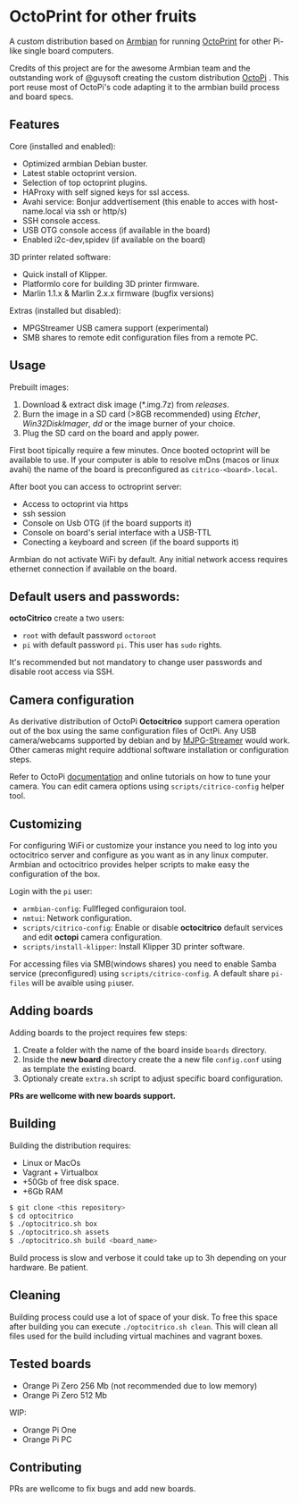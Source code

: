 # OctoPrint for other fruits

A custom distribution based on [Armbian](https://www.armbian.com) for running [OctoPrint](https://octoprint.org) for other Pi-like single board computers.   

Credits of this project are for the awesome Armbian team and the outstanding work of @guysoft creating the custom distribution [OctoPi](http://github.com/guysoft/OctoPi) . This port reuse most of OctoPi's code adapting it to the armbian build process and board specs.


## Features

Core (installed and enabled):
* Optimized armbian Debian buster.
* Latest stable octoprint version.
* Selection of top octoprint plugins.
* HAProxy with self signed keys for ssl access.
* Avahi service: Bonjur addvertisement (this enable to acces with host-name.local via ssh or http/s)
* SSH console access.
* USB OTG console access (if available in the board)
* Enabled i2c-dev,spidev (if available on the board)

3D printer related software:
* Quick install of Klipper. 
* PlatformIo core for building 3D printer firmware.
* Marlin 1.1.x & Marlin 2.x.x firmware (bugfix versions)  

Extras (installed but disabled):
* MPGStreamer USB camera support (experimental)
* SMB shares to remote edit configuration files from a remote PC.


## Usage

Prebuilt images:

1. Download & extract disk image (*.img.7z) from *releases*.
2. Burn the image in a SD card (>8GB recommended) using *Etcher*, *Win32DiskImager*, *dd* or the image burner of your choice.
3. Plug the SD card on the board and apply power.

First boot tipically require a few minutes. Once booted octoprint will be available to use. If your computer is able to resolve mDns (macos or linux avahi) the name of the board is preconfigured as ```citrico-<board>.local```.

After boot you can access to octroprint server:
- Access to octoprint via https
- ssh session
- Console on Usb OTG (if the board supports it)
- Console on board's serial interface with a USB-TTL 
- Conecting a keyboard and screen (if the board supports it)

Armbian do not activate WiFi by default. Any initial network access requires ethernet connection if available on the board.

## Default users and passwords:

**octoCitrico** create a two users:
- ```root``` with default password ```octoroot``` 
- ```pi``` with default password ```pi```. This user has ```sudo``` rights.

It's recommended but not mandatory to change user passwords and disable root access via SSH.

## Camera configuration
As derivative distribution of OctoPi **Octocitrico** support camera operation out of the box using the same configuration files of OctPi. Any USB camera/webcams supported by debian and by [MJPG-Streamer](https://github.com/jacksonliam/mjpg-streamer) would work. Other cameras might require addtional software installation or configuration steps.

Refer to OctoPi [documentation](https://community.octoprint.org/knowledge-explorer?topic=21149) and online tutorials on how to tune your camera. You can edit camera options using ```scripts/citrico-config``` helper tool.

## Customizing
For configuring WiFi or customize your instance you need to log into you octocitrico server and configure as you want as in any linux computer. Armbian and octocitrico provides helper scripts to make easy the configuration of the box. 

Login with the ```pi``` user:

- ```armbian-config```: Fullfleged configuraion tool.
- ```nmtui```: Network configuration.
- ```scripts/citrico-config```: Enable or disable **octocitrico** default services and edit **octopi** camera configuration.
- ```scripts/install-klipper```: Install Klipper 3D printer software.

For accessing files via SMB(windows shares) you need to enable Samba service (preconfigured) using ```scripts/citrico-config```. A default share ```pi-files``` will be avaible using ```pi```user.

## Adding boards
Adding boards to the project requires few steps:
1. Create a folder with the name of the board inside ```boards``` directory.
2. Inside the __new board__ directory create the a new file ```config.conf``` using as template the existing board.
3. Optionaly create ```extra.sh``` script to adjust specific board configuration.  

**PRs are wellcome with new boards support.**

## Building

Building the distribution requires:

- Linux or MacOs
- Vagrant + Virtualbox
- +50Gb of free disk space.
- +6Gb RAM

```bash
$ git clone <this repository>
$ cd optocitrico
$ ./optocitrico.sh box
$ ./optocitrico.sh assets
$ ./optocitrico.sh build <board_name>
```

Build process is slow and verbose it could take up to 3h depending on your hardware. Be patient.  

## Cleaning
Building process could use a lot of space of your disk. To free this space after building you can execute ```./optocitrico.sh clean```. This will clean all files used for the build including virtual machines and vagrant boxes.

## Tested boards

- Orange Pi Zero 256 Mb (not recommended due to low memory)
- Orange Pi Zero 512 Mb

WIP:

- Orange Pi One
- Orange Pi PC

## Contributing

PRs are wellcome to fix bugs and add new boards.


